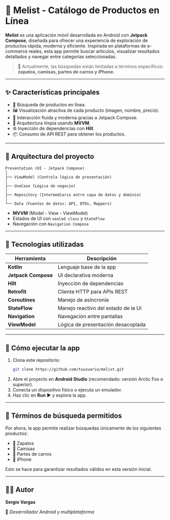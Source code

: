 # 🛒 Melist - Catálogo de Productos en Línea

**Melist** es una aplicación móvil desarrollada en Android con **Jetpack Compose**, diseñada para ofrecer una experiencia de exploración de productos rápida, moderna y eficiente. Inspirada en plataformas de e-commerce reales, esta app permite buscar artículos, visualizar resultados detallados y navegar entre categorías seleccionadas.

> 🚨 Actualmente, las búsquedas están limitadas a términos específicos:  
**zapatos, camisas, partes de carros y iPhone.**

---

## ✨ Características principales

- 🔎 Búsqueda de productos en línea.
- 🖼 Visualización atractiva de cada producto (imagen, nombre, precio).
- 💬 Interacción fluida y moderna gracias a Jetpack Compose.
- 🧠 Arquitectura limpia usando **MVVM**.
- ⚙️ Inyección de dependencias con **Hilt**.
- 📦 Consumo de API REST para obtener los productos.

---

## 🧱 Arquitectura del proyecto

```
Presentation (UI - Jetpack Compose)
│
├── ViewModel (Controla lógica de presentación)
│
├── UseCase (Lógica de negocio)
│
├── Repository (Intermediario entre capa de datos y dominio)
│
└── Data (Fuentes de datos: API, DTOs, Mappers)
```

- **MVVM** (Model - View - ViewModel)
- Estados de UI con `sealed class` y `StateFlow`
- Navegación con `Navigation Compose`

---

## 🧰 Tecnologías utilizadas

| Herramienta      | Descripción                                    |
|------------------|------------------------------------------------|
| **Kotlin**       | Lenguaje base de la app                        |
| **Jetpack Compose** | UI declarativa moderna                      |
| **Hilt**         | Inyección de dependencias                      |
| **Retrofit**     | Cliente HTTP para APIs REST                    |
| **Coroutines**   | Manejo de asincronía                           |
| **StateFlow**    | Manejo reactivo del estado de la UI           |
| **Navigation**   | Navegación entre pantallas                     |
| **ViewModel**    | Lógica de presentación desacoplada            |

---

## 🚀 Cómo ejecutar la app

1. Clona este repositorio:
   ```bash
   git clone https://github.com/tuusuario/melist.git
   ```
2. Abre el proyecto en **Android Studio** (recomendado: versión Arctic Fox o superior).
3. Conecta un dispositivo físico o ejecuta un emulador.
4. Haz clic en **Run** ▶️ y explora la app.

---

## 🔎 Términos de búsqueda permitidos

Por ahora, la app permite realizar búsquedas únicamente de los siguientes productos:

- 👟 Zapatos  
- 👕 Camisas  
- 🚗 Partes de carros  
- 📱 iPhone  

Esto se hace para garantizar resultados válidos en esta versión inicial.

---

## 🧑‍💻 Autor

**Sergio Vargas**  

📱 _Desarrollador Android y multiplataforma_
